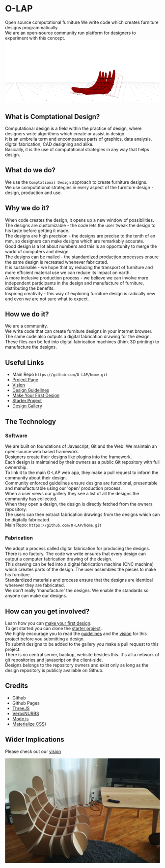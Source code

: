 # O-LAP  
Open source computational furniture
We write code which creates furniture designs programmatically.  
We are an open-source community run platform for designers to experiment with this concept.
![O-LAP](https://raw.githubusercontent.com/O-LAP/home/master/imgs/wide_banner.gif)

## What is Comptational Design?
Computational design is a field within the practice of design, where designers write algorithms which create or assist in design.  
It is an umbrella term and encompasses parts of graphics, data analysis, digital fabrication, CAD designing and alike.  
Basically, it is the use of computational strategies in any way that helps design.  

## What do we do?
We use the `Comptational Design` approach to create furniture designs.  
We use computational strategies in every aspect of the furniture design - design, production and use.  

## Why we do it?
When code creates the design, it opens up a new window of possibilities.  
The designs are customizable - the code lets the user tweak the design to his taste before getting it made.  
The designs are high precision - the designs are precise to the tenth of an mm, so designers can make designs which are remarkably accurate.  
Good design is a lot about numbers and this is an opportunity to merge the world of computers and design.  
The designs can be mailed - the standardized production processes ensure the same design is recreated whenever fabricated.  
It is sustainable - we hope that by reducing the transport of furniture and more efficient material use we can reduce its impact on earth.  
A more inclusive production process - we believe we can involve more independent participants in the design and manufacture of furniture, distributing the benefits.  
Inspiring creativity - this way of exploring furniture design is radically new and even we are not sure what to expect.  

## How we do it?
We are a community.  
We write code that can create furniture designs in your internet browser.  
The same code also outputs a digital fabrication drawing for the design.  
These files can be fed into digital fabrication machines (think 3D printing) to manufacture the designs.  

## Useful Links
- Main Repo `https://github.com/O-LAP/home.git`
- [Project Page](https://O-LAP.github.io/home)
- [Vision](https://github.com/O-LAP/home/blob/master/vision.md)
- [Design Guidelines](https://github.com/O-LAP/home/blob/master/guidelines.md)
- [Make Your First Design](https://github.com/O-LAP/home/blob/master/quick-start.md)
- [Starter Project](https://github.com/O-LAP/starter_project)
- [Design Gallery](https://O-LAP.github.io/home/designs.html)

## The Technology

### Software
We are built on foundations of Javascript, Git and the Web.
We maintain an open-source web based framework.  
Designers create their designs like plugins into the framework.  
Each design is maintained by their owners as a public Git repository with full ownership.  
To link it to the main O-LAP web app, they make a pull request to inform the community about their design.  
Community enforced guidelines ensure designs are functional, presentable and manufacturable using our 'open' production process.  
When a user views our gallery they see a list of all the designs the community has collected.  
When they open a design, the design is directly fetched from the owners repository.  
The users can then extract fabrication drawings from the designs which can be digitally fabricated.  
Main Repo: `https://github.com/O-LAP/home.git`

### Fabrication
We adopt a process called digital fabrication for producing the designs.  
There is no factory. The code we write ensures that every design can output a computer fabrication drawing of the design.  
This drawing can be fed into a digital fabrication machine (CNC machine) which creates parts of the design. The user assembles the pieces to make his furniture.  
Standardized materials and process ensure that the designs are identical wherever they are fabricated.  
We don't really 'manufacture' the designs. We enable the standards so anyone can make our designs.  

## How can you get involved?
Learn how you can [make your first design](https://github.com/O-LAP/home/blob/master/quick-start.md).  
To get started you can clone the [starter project](https://github.com/O-LAP/starter_project).  
We highly encourage you to read the [guidelines](https://github.com/O-LAP/home/blob/master/guidelines.md) and the [vision](https://O-LAP.github.io/vision.md) for this project before you submitting a design.  
To submit designs to be added to the gallery you make a pull request to this project.  
There is no central server, backup, website besides this. It's all a network of git repositories and javascript on the client-side.  
Designs belongs to the repository owners and exist only as long as the design repository is publicly available on Github.  

## Credits
- Github
- Github Pages
- [ThreeJS](https://threejs.org/)
- [VerbsNURBS](http://verbnurbs.com/)
- [Mode.js](https://github.com/modelab/mode.js)
- [Materialize CSS](http://materializecss.com/))

## Wider Implications
Please check out our [vision](https://github.com/O-LAP/home/blob/master/vision.md)

![O-LAP](https://raw.githubusercontent.com/O-LAP/home/master/imgs/chair_01.jpg)